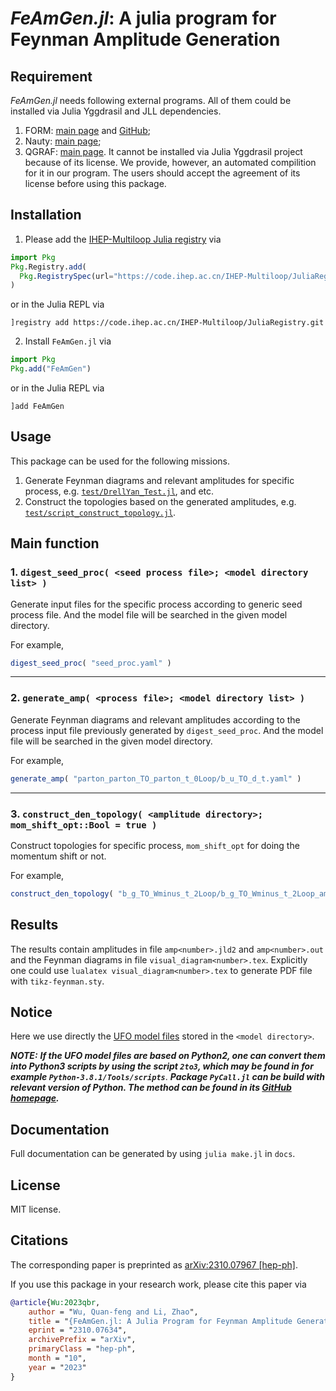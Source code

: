 # *FeAmGen.jl*: A julia program for **Fe**ynman **Am**plitude **Gen**eration

## Requirement

*FeAmGen.jl* needs following external programs. All of them could be installed via Julia Yggdrasil and JLL dependencies.

1. FORM: [main page](https://www.nikhef.nl/~form/) and [GitHub](https://github.com/vermaseren/form);
2. Nauty: [main page](https://pallini.di.uniroma1.it);
3. QGRAF: [main page](http://cfif.ist.utl.pt/~paulo/qgraf.html). It cannot be installed via Julia Yggdrasil project because of its license. We provide, however, an automated compilition for it in our program. The users should accept the agreement of its license before using this package.

## Installation

1. Please add the [IHEP-Multiloop Julia registry](https://code.ihep.ac.cn/IHEP-Multiloop/JuliaRegistry.git) via

```julia
import Pkg
Pkg.Registry.add(
  Pkg.RegistrySpec(url="https://code.ihep.ac.cn/IHEP-Multiloop/JuliaRegistry.git")
)
```

or in the Julia REPL via

```julia-repl
]registry add https://code.ihep.ac.cn/IHEP-Multiloop/JuliaRegistry.git
```

2. Install `FeAmGen.jl` via

```julia
import Pkg
Pkg.add("FeAmGen")
```

or in the Julia REPL via

```julia-repl
]add FeAmGen
```

## Usage

This package can be used for the following missions.

1. Generate Feynman diagrams and relevant amplitudes for specific process, e.g. [`test/DrellYan_Test.jl`](https://code.ihep.ac.cn/IHEP-Multiloop/FeAmGen.jl/-/blob/main/test/DrellYan_Test.jl), and etc.
2. Construct the topologies based on the generated amplitudes, e.g. [`test/script_construct_topology.jl`](https://code.ihep.ac.cn/IHEP-Multiloop/FeAmGen.jl/-/blob/main/test/script_construct_topology.jl).

## Main function

### 1. `digest_seed_proc( <seed process file>; <model directory list> )`

Generate input files for the specific process according to generic seed process file.
And the model file will be searched in the given model directory. 

For example,

```julia
digest_seed_proc( "seed_proc.yaml" )
```
---

### 2. `generate_amp( <process file>; <model directory list> )`

Generate Feynman diagrams and relevant amplitudes according to the process input file previously generated by `digest_seed_proc`.
And the model file will be searched in the given model directory. 

For example,

```julia
generate_amp( "parton_parton_TO_parton_t_0Loop/b_u_TO_d_t.yaml" )
```
---

### 3. `construct_den_topology( <amplitude directory>; mom_shift_opt::Bool = true )`

Construct topologies for specific process, `mom_shift_opt` for doing the momentum shift or not.

For example,

```julia
construct_den_topology( "b_g_TO_Wminus_t_2Loop/b_g_TO_Wminus_t_2Loop_amplitudes"; mom_shift_opt=true )
```

## Results

The results contain amplitudes in file `amp<number>.jld2` and `amp<number>.out` and the Feynman diagrams in file `visual_diagram<number>.tex`.
Explicitly one could use `lualatex visual_diagram<number>.tex` to generate PDF file with `tikz-feynman.sty`.

## Notice

Here we use directly the [UFO model files](http://dx.doi.org/10.1016/j.cpc.2012.01.022) stored in the `<model directory>`.

***NOTE:***
***If the UFO model files are based on Python2, one can convert them into Python3 scripts by using the script `2to3`, which may be found in for example `Python-3.8.1/Tools/scripts`***.
***Package `PyCall.jl` can be build with relevant version of Python. The method can be found in its [GitHub homepage](https://github.com/JuliaPy/PyCall.jl).***

## Documentation

Full documentation can be generated by using `julia make.jl` in `docs`.

## License

MIT license.

## Citations

The corresponding paper is preprinted as [arXiv:2310.07967 [hep-ph]](https://arxiv.org/abs/2310.07634).

If you use this package in your research work, please cite this paper via
```bibtex
@article{Wu:2023qbr,
    author = "Wu, Quan-feng and Li, Zhao",
    title = "{FeAmGen.jl: A Julia Program for Feynman Amplitude Generation}",
    eprint = "2310.07634",
    archivePrefix = "arXiv",
    primaryClass = "hep-ph",
    month = "10",
    year = "2023"
}
```
